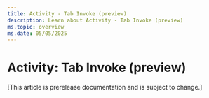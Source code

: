 ```yaml
---
title: Activity - Tab Invoke (preview)
description: Learn about Activity - Tab Invoke (preview)
ms.topic: overview
ms.date: 05/05/2025
---
```


# Activity: Tab Invoke (preview)

[This article is prerelease documentation and is subject to change.]